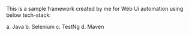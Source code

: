 
This is a sample framework created by me for Web Ui automation using below tech-stack:


a. Java
b. Selenium
c. TestNg
d. Maven
